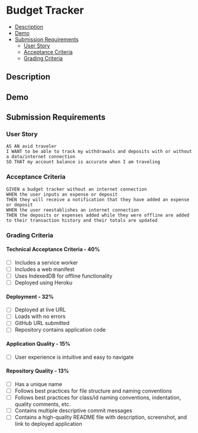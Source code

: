 # Budget Tracker <!-- omit in toc -->
- [Description](#description)
- [Demo](#demo)
- [Submission Requirements](#submission-requirements)
  - [User Story](#user-story)
  - [Acceptance Criteria](#acceptance-criteria)
  - [Grading Criteria](#grading-criteria)
## Description

## Demo

## Submission Requirements
### User Story
```
AS AN avid traveler
I WANT to be able to track my withdrawals and deposits with or without a data/internet connection
SO THAT my account balance is accurate when I am traveling 
```
### Acceptance Criteria
```
GIVEN a budget tracker without an internet connection
WHEN the user inputs an expense or deposit
THEN they will receive a notification that they have added an expense or deposit
WHEN the user reestablishes an internet connection
THEN the deposits or expenses added while they were offline are added to their transaction history and their totals are updated
```
### Grading Criteria
#### Technical Acceptance Criteria - 40% <!-- omit in toc -->
- [ ] Includes a service worker
- [ ] Includes a web manifest
- [ ] Uses IndexedDB for offline functionality
- [ ] Deployed using Heroku
#### Deployment - 32% <!-- omit in toc -->
- [ ] Deployed at live URL
- [ ] Loads with no errors
- [ ] GitHub URL submitted
- [ ] Repository contains application code
#### Application Quality - 15% <!-- omit in toc -->
- [ ] User experience is intuitive and easy to navigate
#### Repository Quality - 13% <!-- omit in toc -->
- [ ] Has a unique name
- [ ] Follows best practices for file structure and naming conventions
- [ ] Follows best practices for class/id naming conventions, indentation, quality comments, etc.
- [ ] Contains multiple descriptive commit messages
- [ ] Contains a high-quality README file with description, screenshot, and link to deployed application